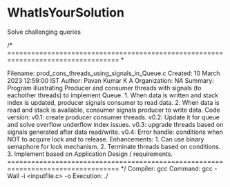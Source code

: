 # WhatIsYourSolution
Solve challenging queries

/* ================================================================================== *

  Filename:  prod_cons_threads_using_signals_in_Queue.c
   Created:  10 March 2023 12:59:00  IST
    Author:  Pavan Kumar K A
Organization: NA
   Summary:  Program illustrating Producer and consumer threads 
             with signals (to eachother threads) to implement Queue.
             1. When data is written and stack index is updated, producer signals 
                consumer to read data.
             2. When data is read and stack is available, consumer signals
                producer to write data.
Code version: v0.1: create producer consumer threads.
 	    v0.2: Update it for queue and solve overflow underflow index issues. 
 	    v0.3: upgrade threads based on signals generated after data read/write.
 	    v0.4: Error handle: conditions when NOT to acquire lock and to release.
Enhancements: 1. Can use binary semaphore for lock mechanism.
     2. Terminate threads based on conditions.
     3. Implement based on Application Design / requirements.
================================================================================== */
Compiler: gcc 
Command: gcc -Wall -i <inputfile.c> -o <outfile>
Execution: ./<outfile>
